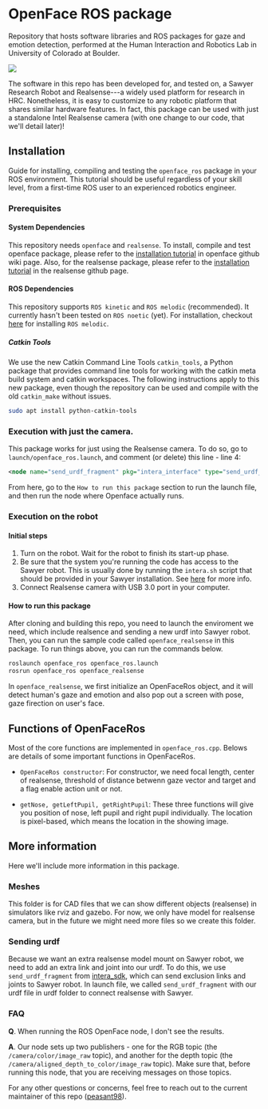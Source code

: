 # OpenFace ROS package

Repository that hosts software libraries and ROS packages for gaze and emotion detection, performed at the Human Interaction and Robotics Lab in University of Colorado at Boulder.

![](images/result2.png)

The software in this repo has been developed for, and tested on, a Sawyer Research Robot and Realsense---a widely used platform for research in HRC. Nonetheless, it is easy to customize to any robotic platform that shares similar hardware features. In fact, this package can be used with just a standalone Intel Realsense camera (with one change to our code, that we'll detail later)!

## Installation

Guide for installing, compiling and testing the `openface_ros` package in your ROS environment. This tutorial should be useful regardless of your skill level, from a first-time ROS user to an experienced robotics engineer.

### Prerequisites

#### System Dependencies

This repository needs `openface` and `realsense`. To install, compile and test openface package, please refer to the [installation tutorial](https://github.com/TadasBaltrusaitis/OpenFace/wiki) in openface github wiki page. Also, for the realsense package, please refer to the [installation tutorial](https://github.com/IntelRealSense/realsense-ros) in the realsense github page.

#### ROS Dependencies

This repository supports `ROS kinetic` and `ROS melodic` (recommended). It currently hasn't been tested on `ROS noetic` (yet). For installation, checkout [here](http://wiki.ros.org/melodic/Installation) for installing `ROS melodic`.

##### Catkin Tools

We use the new Catkin Command Line Tools `catkin_tools`, a Python package that provides command line tools for working with the catkin meta build system and catkin workspaces. The following instructions apply to this new package, even though the repository can be used and compile with the old `catkin_make` without issues.

```sh
sudo apt install python-catkin-tools
```


### Execution with just the camera.

This package works for just using the Realsense camera. To do so, go to `launch/openface_ros.launch`, and comment (or delete) this line - line 4:

```xml
<node name="send_urdf_fragment" pkg="intera_interface" type="send_urdf_fragment.py" output="screen" args="-f $(find openface_ros)/urdf/realsense.urdf -l head -j camera_link_base" />
``` 

From here, go to the `How to run this package` section to run the launch file, and then run the node where Openface actually runs.

### Execution on the robot

#### Initial steps 

 1. Turn on the robot. Wait for the robot to finish its start-up phase.
 2. Be sure that the system you're running the code has access to the Sawyer robot. This is usually done by running the `intera.sh` script that should be provided in your Sawyer installation. See [here](http://sdk.rethinkrobotics.com/intera/SDK_Shell) for more info.
 3. Connect Realsense camera with USB 3.0 port in your computer.

#### How to run this package

After cloning and building this repo, you need to launch the enviroment we need, which include realsence and sending a new urdf into Sawyer robot. Then, you can run the sample code called `openface_realsense` in this package. To run things above, you can run the commands below.

```sh
roslaunch openface_ros openface_ros.launch
rosrun openface_ros openface_realsense
```

In `openface_realsense`, we first initialize an OpenFaceRos object, and it will detect human's gaze and emotion and also pop out a screen with pose, gaze firection on user's face.

## Functions of OpenFaceRos

Most of the core functions are implemented in `openface_ros.cpp`. Belows are details of some important functions in OpenFaceRos.

* `OpenFaceRos constructor`: For constructor, we need focal length, center of realsense, threshold of distance betwenn gaze vector and target and a flag enable action unit or not.

* `getNose, getLeftPupil, getRightPupil`: These three functions will give you position of nose, left pupil and right pupil individually. The location is pixel-based, which means the location in the showing image.

## More information

Here we'll include more information in this package.

### Meshes

This folder is for CAD files that we can show different objects (realsense) in simulators like rviz and gazebo. For now, we only have model for realsense camera, but in the future we might need more files so we create this folder.

### Sending urdf

Because we want an extra realsense model mount on Sawyer robot, we need to add an extra link and joint into our urdf. To do this, we use `send_urdf_fragment` from [intera_sdk](https://github.com/RethinkRobotics/intera_sdk/tree/master/intera_interface/scripts), which can send exclusion links and joints to Sawyer robot. In launch file, we called `send_urdf_fragment` with our urdf file in urdf folder to connect realsense with Sawyer.


### FAQ

**Q**. When running the ROS OpenFace node, I don't see the results.

**A**. Our node sets up two publishers - one for the RGB topic (the `/camera/color/image_raw` topic), and another for the depth topic (the `/camera/aligned_depth_to_color/image_raw` topic). Make sure that, before running this node, that you are receiving messages on those topics.


For any other questions or concerns, feel free to reach out to the current maintainer of this repo ([peasant98](https://github.com/peasant98)).



